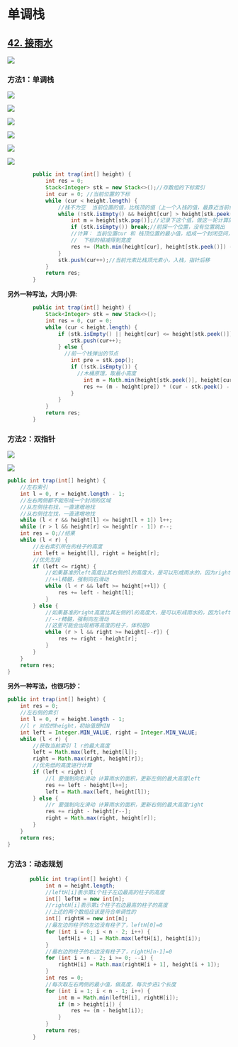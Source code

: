 # 单调栈

> 











## [42. 接雨水](https://leetcode-cn.com/problems/trapping-rain-water/)

![](/imgs/leetcode/classify/image-20211125095100544.png)

### 方法1：单调栈

![](/imgs/leetcode/classify/image-20211125205259368.png)

![](/imgs/leetcode/classify/image-20211125205324964.png)

![](/imgs/leetcode/classify/image-20211125205341817.png)

![](/imgs/leetcode/classify/image-20211125205357204.png)

![](/imgs/leetcode/classify/image-20211125205417160.png)

![](/imgs/leetcode/classify/image-20211125205438330.png)



```java
        public int trap(int[] height) {
            int res = 0;
            Stack<Integer> stk = new Stack<>();//存数组的下标索引
            int cur = 0; //当前位置的下标
            while (cur < height.length) {
                //栈不为空  当前位置的值，比栈顶的值（上一个入栈的值，最靠近当前位置的下标索引）要大,入栈
                while (!stk.isEmpty() && height[cur] > height[stk.peek()]) {
                    int m = height[stk.pop()];//记录下这个值，做这一轮计算的底
                    if (stk.isEmpty()) break;//前探一个位置，没有位置跳出
                    //计算： 当前位置cur 和 栈顶位置的最小值，组成一个封闭空间，和m这个底相减（木桶原理）, 组成高度
                    //  下标的相减得到宽度
                    res += (Math.min(height[cur], height[stk.peek()]) - m) * (cur - stk.peek() - 1);
                }
                stk.push(cur++);//当前元素比栈顶元素小，入栈，指针后移
            }
            return res;
        }
```

**另外一种写法，大同小异**:

```java
        public int trap(int[] height) {
            Stack<Integer> stk = new Stack<>();
            int res = 0, cur = 0;
            while (cur < height.length) {
                if (stk.isEmpty() || height[cur] <= height[stk.peek()]) {
                    stk.push(cur++);
                } else {
                  //前一个栈弹出的节点
                    int pre = stk.pop();
                    if (!stk.isEmpty()) {
                      //木桶原理，取最小高度
                        int m = Math.min(height[stk.peek()], height[cur]);
                        res += (m - height[pre]) * (cur - stk.peek() - 1);
                    }
                }
            }
            return res;
        }

```





### 方法2：双指针

![](/imgs/leetcode/classify/image-20211125212946599.png)

![](/imgs/leetcode/classify/image-20211125213002483.png)

```java
public int trap(int[] height) {
    //左右索引
    int l = 0, r = height.length - 1;
    //左右两侧都不能形成一个封闭的区域
    //从左侧往右找，一直递增地找
    //从右侧往左找，一直递增地找
    while (l < r && height[l] <= height[l + 1]) l++;
    while (r > l && height[r] <= height[r - 1]) r--;
    int res = 0;//结果
    while (l < r) {
        //左右索引所在的柱子的高度
        int left = height[l], right = height[r];
        //优先左段
        if (left <= right) {
            //如果基准的left高度比其右侧的l的高度大，是可以形成雨水的，因为right比left大
            //++l精髓，强制向右滑动
            while (l < r && left >= height[++l]) {
                res += left - height[l];
            }
        } else {
            //如果基准的right高度比其左侧的l的高度大，是可以形成雨水的，因为left比right大
            //--r精髓，强制向左滑动
            //这里可能会出现相等高度的柱子，体积是0
            while (r > l && right >= height[--r]) {
                res += right - height[r];
            }
        }
    }
    return res;
}
```

**另外一种写法，也很巧妙：**

```java
public int trap(int[] height) {
    int res = 0;
    //左右侧的索引
    int l = 0, r = height.length - 1;
    //l r 对应的height，初始值是MIN
    int left = Integer.MIN_VALUE, right = Integer.MIN_VALUE;
    while (l < r) {
        //获取当前索引 l r的最大高度
        left = Math.max(left, height[l]);
        right = Math.max(right, height[r]);
        //优先低的高度进行计算
        if (left < right) {
            //l 要强制向右滑动 计算雨水的面积，更新左侧的最大高度left
            res += left - height[l++];
            left = Math.max(left, height[l]);
        } else {
            //r 要强制向左滑动 计算雨水的面积，更新右侧的最大高度right
            res += right - height[r--];
            right = Math.max(right, height[r]);
        }
    }
    return res;
}
```

### 方法3：动态规划

```java
       public int trap(int[] height) {
            int n = height.length;
            //leftH[i]表示第i个柱子左边最高的柱子的高度
            int[] leftH = new int[n];
            //rightH[i]表示第i个柱子右边最高的柱子的高度
            //上述的两个数组应该是符合单调性的
            int[] rightH = new int[n];
            //最左边的柱子的左边没有柱子了，leftH[0]=0
            for (int i = 0; i < n - 2; i++) {
                leftH[i + 1] = Math.max(leftH[i], height[i]);
            }
            //最右边的柱子的右边没有柱子了，rightH[n-1]=0
            for (int i = n - 2; i >= 0; --i) {
                rightH[i] = Math.max(rightH[i + 1], height[i + 1]);
            }
            int res = 0;
            //每次取左右两侧的最小值，做高度，每次步进1个长度
            for (int i = 1; i < n - 1; i++) {
                int m = Math.min(leftH[i], rightH[i]);
                if (m > height[i]) {
                    res += (m - height[i]);
                }
            }
            return res;
        }

```









